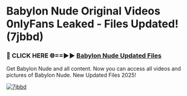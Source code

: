 # Babylon Nude Original Videos 0nlyFans Leaked - Files Updated! (7jbbd)

<h3>🔴 CLICK HERE 🌐==►► <a href="https://tinyurl.com/4mcuefdz" rel="nofollow">Babylon Nude Updated Files</a></h3>

Get Babylon Nude and all content. Now you can access all videos and pictures of Babylon Nude. New Updated Files 2025!

[![7jbbd](https://i.imgur.com/StAQSOY.gif)](https://tinyurl.com/4mcuefdz)
